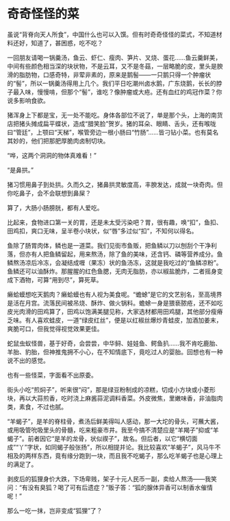 # 奇奇怪怪的菜

虽说“背脊向天人所食”，中国什么也可以入馔。但有时奇奇怪怪的菜式，不知道材料还好，知道了，甚困惑，吃不吃？ 

一回朋友请喝一锅羹汤，鱼云、虾仁、瘦肉、笋片、叉烧、蛋花……鱼云羹鲜美，中间有些颜色相当深的块状物，不是云耳，又不是冬菇，一层略脆的皮，里头是腴滑的脂肪物，口感奇特，非荤非素的，原来是鹅髻——一只鹅只得一个肿瘤状的“髻”，所以一锅羹汤得用上几个。我们平日吃潮州卤水鹅，广东烧鹅，长长的脖子最入味，慢慢啃，但那个“髻”，谁吃？像肿瘤或大疮。还有血红的鸡冠作菜？你说多影响食欲。 

猪浑身上下都是宝，无一处不能吃。身体各部位不说了，单是那个头，上海的南货店把猪头摊成扁平蝶状，造成“腊笑脸”贺岁。猪的耳朵、眼睛、舌头，还有喉咙曰“管廷”，上颚曰“天梯”，喉管旁边一根小肠曰“竹肠”……皆刁钻小菜。也有莫名其妙的，他们把那肥厚脆肉卤制切块。 

“哗，这两个洞洞的物体真难看！” 

“是鼻拱。” 

猪习惯用鼻子到处拱。久而久之，猪鼻拱灵敏度高，丰腴发达，成就一块奇肉。但你吃鼻子，会不会联想到鼻屎？ 

算了，大肠小肠膀胱，都有人爱吃。 

比起来，食物进口第一关的胃，还是未太受污染吧？胃，很有趣，唤“扣”，鱼扣、田鸡扣，爽口无味，呈半卷小块状，似“唇”多过似“扣”，不知何以得名。 

鱼除了肠胃肉体，鳞也是一道菜。我们见街市鱼贩，把鱼鳞以刀以刨刮个干净利落，但亦有人把鱼鳞留起，用来熬汤，除了鱼的美味，还含钙、磷等营养成分。鱼鳞熬汤凉后冷冻，会凝结成喱（果冻）状的鱼汤冻，这就是我吃过的“鱼鳞凉粉”。鱼鳞还可以油酥炸。那腥腥的红色鱼腮，无肉无脂肪，亦以椒盐脆炸，二者摇身变成下酒物，可算“用到尽”，算死草。 

癞蛤蟆想吃天鹅肉？癞蛤蟆也有人视为美食呢。“蟾蜍”是它的文艺别名，至高境界是活在月宫。流落民间被吊烧、酥炸、做火锅料。蟾蜍一身是猥亵脓疮，还不如吃皮光肉滑的田鸡算了，田鸡以饱满美腿见称，大家选材都用田鸡腿，其他部分瘦瘠乏味。有人喜欢蛙皮，一道“绿皮红丝”，便是以红椒丝爆炒青蛙皮，加酒加姜末，爽脆可口，但我觉得视觉效果更佳。 

蛇鼠虫蚁怪兽，基于好奇，会尝尝，中华鲟、娃娃鱼、鳄鱼扒……我不肯吃鹿胎、羊胎、豹胎，但神推鬼拥不小心，在不知情底下，竟吃过人的婴胎。回想也有一种说不出的感觉。 

也有一些怪菜，字面看不出原委。 

街头小吃“煎焖子”，听来很“闷”，那是绿豆粉制成的凉糕，切成小方块或小菱形块，再以大蒜煎香，吃时浇上麻酱蒜泥调料香菜。外皮微焦，里嫩味香，非油脂肉类，素食，不过也腻。 

“羊蝎子”，是羊的脊柱骨，煮汤后鲜美得叫人感动，那一大坨的骨头，可蘸大酱，或用吸管吮吸里头的骨髓，吃来粗豪市井。我至今搞不清楚应是“羊羯子”抑或“羊蝎子”。前者因它“是羊的龙骨，状似禊子”，故名。但后者，以它“横切面成”“丫”字状，如同蝎子般张扬”，所以相提并论。我比较喜欢“羊蝎子”，风马牛不相及的两样东西，竟有缘分跑到一块，而且我不吃蝎子，那么吃羊蝎子也是心理上的满足了。 

剥皮后的狐狸身价大跌，下场卑贱，架子十元人民币一副，卖给人熬汤——我笑问：“有没有臭狐？喝了可有后遗症？”贩子答：“狐的腺体异香可以制香水催情呢！” 

那么一吃一抹，岂非变成“狐狸”了？